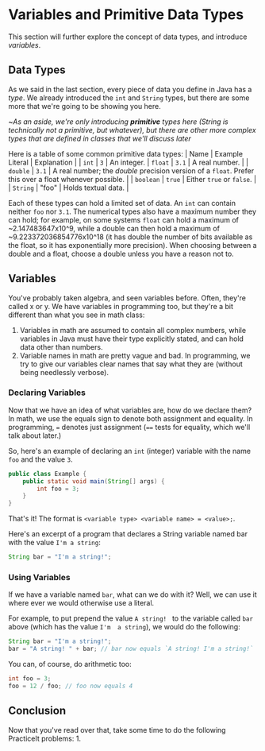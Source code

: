 # Variables and Primitive Data Types
This section will further explore the concept of data types, and introduce _variables_.

## Data Types
As we said in the last section, every piece of data you define in Java has a _type_. We already introduced the `int` and `String` types, but there are some more that we're going to be showing you here.

~_As an aside, we're only introducing **primitive** types here (String is technically not a primitive, but whatever), but there are other more complex types that are defined in classes that we'll discuss later_

Here is a table of some common primitive data types:
| Name | Example Literal | Explanation |
| `int` | `3` | An integer.
| `float` | `3.1` | A real number. |
| `double` | `3.1` | A real number; the _double_ precision version of a `float`. Prefer this over a float whenever possible. |
| `boolean` | `true` | Either `true` or `false`. |
| `String` | "foo" | Holds textual data. |

Each of these types can hold a limited set of data. An `int` can contain neither `foo` nor `3.1`. The numerical types also have a maximum number they can hold; for example, on some systems `float` can hold a maximum of ~2.147483647x10^9, while a double can then hold a maximum of ~9.223372036854776x10^18 (it has double the number of bits available as the float, so it has exponentially more precision). When choosing between a double and a float, choose a double unless you have a reason not to.

## Variables
You've probably taken algebra, and seen variables before. Often, they're called x or y. We have variables in programming too, but they're a bit different than what you see in math class:
 1. Variables in math are assumed to contain all complex numbers, while variables in Java must have their type explicitly stated, and can hold data other than numbers.
 2. Variable names in math are pretty vague and bad. In programming, we try to give our variables clear names that say what they are (without being needlessly verbose).

### Declaring Variables
Now that we have an idea of what variables are, how do we declare them? In math, we use the equals sign to denote both assignment and equality. In programming, `=` denotes just assignment (`==` tests for equality, which we'll talk about later.)

So, here's an example of declaring an `int` (integer) variable with the name `foo` and the value `3`.

```java
public class Example {
	public static void main(String[] args) {
		int foo = 3;
	}
}
```

That's it! The format is `<variable type> <variable name> = <value>;`.

Here's an excerpt of a program that declares a String variable named bar with the value `I'm a string`:

```java
String bar = "I'm a string!";
```

### Using Variables
If we have a variable named `bar`, what can we do with it? Well, we can use it where ever we would otherwise use a literal.

For example, to put prepend the value `A string! ` to the variable called `bar` above (which has the value `I'm  a string`), we would do the following:

```java
String bar = "I'm a string!";
bar = "A string! " + bar; // bar now equals `A string! I'm a string!`
```

You can, of course, do arithmetic too:
```java
int foo = 3;
foo = 12 / foo; // foo now equals 4
```

## Conclusion
Now that you've read over that, take some time to do the following PracticeIt problems:
 1.
